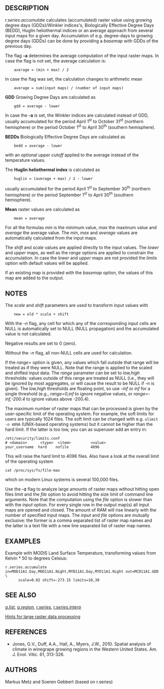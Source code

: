 ## DESCRIPTION

*r.series.accumulate* calculates (accumulated) raster value using
growing degree days (GDDs)/Winkler indices's, Biologically Effective
Degree Days (BEDD), Huglin heliothermal indices or an average approach
from several input maps for a given day. Accumulation of e.g.
degree-days to growing degree days (GDDs) can be done by providing a
*basemap* with GDDs of the previous day.

The flag **-a** determines the average computation of the input raster
maps. In case the flag is not set, the average calculation is:

```shell
    average = (min + max) / 2
```

In case the flag was set, the calculation changes to arithmetic mean

```shell
    average = sum(input maps) / (number of input maps)
```

**GDD** Growing Degree Days are calculated as

```shell
    gdd = average - lower
```

In case the **-a** is set, the Winkler indices are calculated instead of
GDD, usually accumulated for the period April 1<sup>st</sup> to October
31<sup>st</sup> (northern hemisphere) or the period October
1<sup>st</sup> to April 30<sup>th</sup> (southern hemisphere).

**BEDDs** Biologically Effective Degree Days are calculated as

```shell
    bedd = average - lower
```

with an optional upper *cutoff* applied to the average instead of the
temperature values.

The **Huglin heliothermal index** is calculated as

```shell
    huglin = (average + max) / 2 - lower
```

usually accumulated for the period April 1<sup>st</sup> to September
30<sup>th</sup> (northern hemisphere) or the period September
1<sup>st</sup> to April 30<sup>th</sup> (southern hemisphere).

**Mean** raster values are calculated as

```shell
    mean = average
```

For all the formulas *min* is the minimum value, *max* the maximum value
and *average* the average value. The *min*, *max* and *average* values
are automatically calculated from the input maps.

The *shift* and *scale* values are applied directly to the input values.
The *lower* and *upper* maps, as well as the *range* options are applied
to constrain the accumulation. In case the *lower* and *upper* maps are
not provided the *limits* option with default values will be applied.

If an existing map is provided with the *basemap* option, the values of
this map are added to the output.

## NOTES

The *scale* and *shift* parameters are used to transform input values
with

```shell
    new = old * scale + shift
```

With the *-n* flag, any cell for which any of the corresponding input
cells are NULL is automatically set to NULL (NULL propagation) and the
accumulated value is not calculated.

Negative results are set to 0 (zero).

Without the *-n* flag, all non-NULL cells are used for calculation.

If the *range=* option is given, any values which fall outside that
range will be treated as if they were NULL. Note that the range is
applied to the scaled and shifted input data. The *range* parameter can
be set to *low,high* thresholds: values outside of this range are
treated as NULL (i.e., they will be ignored by most aggregates, or will
cause the result to be NULL if -n is given). The *low,high* thresholds
are floating point, so use *-inf* or *inf* for a single threshold (e.g.,
*range=0,inf* to ignore negative values, or *range=-inf,-200.4* to
ignore values above -200.4).

The maximum number of raster maps that can be processed is given by the
user-specific limit of the operating system. For example, the soft
limits for users are typically 1024 files. The soft limit can be changed
with e.g. `ulimit -n 4096` (UNIX-based operating systems) but it cannot
be higher than the hard limit. If the latter is too low, you can as
superuser add an entry in:

```shell
/etc/security/limits.conf
# <domain>      <type>  <item>         <value>
your_username  hard    nofile          4096
```

This will raise the hard limit to 4096 files. Also have a look at the
overall limit of the operating system

```shell
cat /proc/sys/fs/file-max
```

which on modern Linux systems is several 100,000 files.

Use the **-z** flag to analyze large amounts of raster maps without
hitting open files limit and the *file* option to avoid hitting the size
limit of command line arguments. Note that the computation using the
*file* option is slower than with the *input* option. For every single
row in the output map(s) all input maps are opened and closed. The
amount of RAM will rise linearly with the number of specified input
maps. The *input* and *file* options are mutually exclusive: the former
is a comma separated list of raster map names and the latter is a text
file with a new line separated list of raster map names.

## EXAMPLES

Example with MODIS Land Surface Temperature, transforming values from
Kelvin \* 50 to degrees Celsius:

```shell
r.series.accumulate in=MOD11A1.Day,MOD11A1.Night,MYD11A1.Day,MYD11A1.Night out=MCD11A1.GDD \
      scale=0.02 shift=-273.15 limits=10,30
```

## SEE ALSO

*[g.list](g.list.md), [g.region](g.region.md), [r.series](r.series.md),
[r.series.interp](r.series.interp.md)*

[Hints for large raster data
processing](https://grasswiki.osgeo.org/wiki/Large_raster_data_processing)

## REFERENCES

- Jones, G.V., Duff, A.A., Hall, A., Myers, J.W., 2010. Spatial analysis
  of climate in winegrape growing regions in the Western United States.
  Am. J. Enol. Vitic. 61, 313-326.

## AUTHORS

Markus Metz and Soeren Gebbert (based on r.series)
